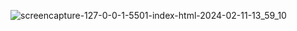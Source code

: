 ![screencapture-127-0-0-1-5501-index-html-2024-02-11-13_59_10](https://github.com/Mohammadnoorcse/videograph/assets/97885339/a0f37c91-dd0e-478f-9144-4fe269bf1d96)
